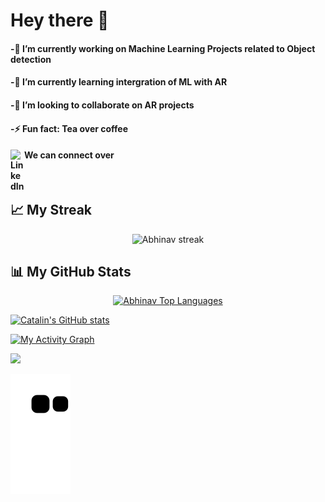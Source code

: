 # Hey there 👋
#### -🔭 I’m currently working on Machine Learning Projects related to Object detection
#### -🌱 I’m currently learning intergration of ML with AR
#### -👯 I’m looking to collaborate on AR projects
#### -⚡ Fun fact: Tea over coffee
#### We can connect over     [<img align="left" alt="LinkedIn" width="22px" src="https://cdn.jsdelivr.net/npm/simple-icons@v3/icons/linkedin.svg" />](https://www.linkedin.com/in/abhinav-tripathi-8815b0211)

<br> 

## &#x1f4c8; My Streak

<p align="center">
<img title="🔥 Get streak stats for your profile at git.io/streak-stats" alt="Abhinav streak" src="https://github-readme-streak-stats.herokuapp.com/?user=ABHINAV0307&theme=black-ice&hide_border=true&stroke=0000&background=060A0CD0"/>
</p>

## 📊 My GitHub Stats

<p align="center">
<a href="https://github.com/ABHINAV0307/github-readme-stats"><img alt="Abhinav Top Languages" src="https://github-readme-stats.vercel.app/api/top-langs/?username=ABHINAV0307&langs_count=8&count_private=true&layout=compact&theme=react&hide_border=true&bg_color=0D1117" /></a>
</p>


[![Catalin's GitHub stats](https://github-readme-stats.vercel.app/api?username=ABHINAV0307&theme=radical)](https://github.com/anuraghazra/github-readme-stats)


<a href="https://github.com/ABHINAV0307/github-readme-activity-graph"><img alt="My Activity Graph" src="https://activity-graph.herokuapp.com/graph?username=ABHINAV0307&bg_color=0D1117&color=5BCDEC&line=5BCDEC&point=FFFFFF&hide_border=true" /></a>

<a href="https://github.com/Meghna-DAS/github-profile-views-counter">
    <img src="https://komarev.com/ghpvc/?username=ABHINAV0307">

![Snake animation](https://github.com/ABHINAV0307/ABHINAV0307/blob/output/github-contribution-grid-snake.svg)
